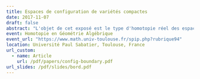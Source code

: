 ```yaml
---
title: Espaces de configuration de variétés compactes
date: 2017-11-07
draft: false
abstract: "L'objet de cet exposé est le type d'homotopie réel des espaces de configuration de variétés compactes simplement connexes, avec ou sans bord. Sous certaines conditions, nous donnons un modèle réel explicite de ces espaces de configuration et qui ne dépend que du type d'homotopie réel de la variété donnée. De plus, nous étudions l'action des opérades des petits disques sur les espaces de configuration, et nous démontrons que le modèle est compatible avec cet action. Dans le cas des variétés à bord, nous démontrons aussi que le modèle est compatible avec l'action des opérades Swiss-Cheese."
event: Homotopie en Géométrie Algébrique
event_url: "https://www.math.univ-toulouse.fr/spip.php?rubrique94"
location: Université Paul Sabatier, Toulouse, France
url_custom:
  - name: Article
    url: /pdf/papers/config-boundary.pdf
url_slides: /pdf/slides/bord.pdf
---
```

